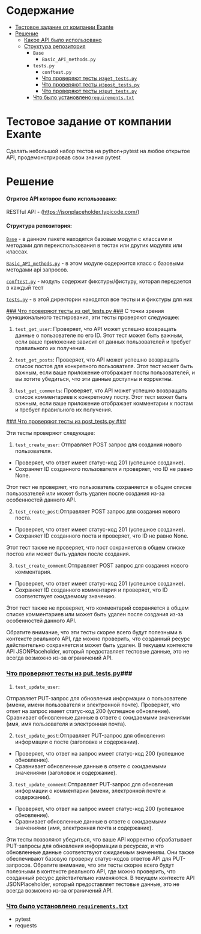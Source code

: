 

# Содержание #
* [Тестовое задание от компании Exante](https://github.com/NikitaTule/Test_task_for_Exante#%D1%82%D0%B5%D1%81%D1%82%D0%BE%D0%B2%D0%BE%D0%B5-%D0%B7%D0%B0%D0%B4%D0%B0%D0%BD%D0%B8%D0%B5-%D0%BE%D1%82-%D0%BA%D0%BE%D0%BC%D0%BF%D0%B0%D0%BD%D0%B8%D0%B8-exante)
* [Решение](https://github.com/NikitaTule/Test_task_for_Exante#%D1%80%D0%B5%D1%88%D0%B5%D0%BD%D0%B8%D0%B5)
  - [Какое API было использовано](https://github.com/NikitaTule/Test_task_for_Exante#%D0%BE%D1%82%D1%80%D0%BA%D1%82%D0%BE%D0%B5-api-%D0%BA%D0%BE%D1%82%D0%BE%D1%80%D0%BE%D0%B5-%D0%B1%D1%8B%D0%BB%D0%BE-%D0%B8%D1%81%D0%BF%D0%BE%D0%BB%D1%8C%D0%B7%D0%BE%D0%B2%D0%B0%D0%BD%D0%BE)
  - [Структура репозитория](https://github.com/NikitaTule/Test_task_for_Exante#%D1%81%D1%82%D1%80%D1%83%D0%BA%D1%82%D1%83%D1%80%D0%B0-%D1%80%D0%B5%D0%BF%D0%BE%D0%B7%D0%B8%D1%82%D0%BE%D1%80%D0%B8%D1%8F)
    - ```Base```
      - ```Basic_API_methods.py```
    - ``` tests.py ```
      - ```conftest.py```
      - [Что проверяют тесты из```get_tests.py```](https://github.com/NikitaTule/Test_task_for_Exante#%D1%87%D1%82%D0%BE-%D0%BF%D1%80%D0%BE%D0%B2%D0%B5%D1%80%D1%8F%D1%8E%D1%82-%D1%82%D0%B5%D1%81%D1%82%D1%8B-%D0%B8%D0%B7-get_testspy)
      - [Что проверяют тесты из```post_tests.py```](https://github.com/NikitaTule/Test_task_for_Exante#%D1%87%D1%82%D0%BE-%D0%BF%D1%80%D0%BE%D0%B2%D0%B5%D1%80%D1%8F%D1%8E%D1%82-%D1%82%D0%B5%D1%81%D1%82%D1%8B-%D0%B8%D0%B7-post_testspy)
      - [Что проверяют тесты из```put_tests.py```](https://github.com/NikitaTule/Test_task_for_Exante#%D1%87%D1%82%D0%BE-%D0%BF%D1%80%D0%BE%D0%B2%D0%B5%D1%80%D1%8F%D1%8E%D1%82-%D1%82%D0%B5%D1%81%D1%82%D1%8B-%D0%B8%D0%B7-post_testspy-1)
    - [Что было установлено``requirements.txt``](https://github.com/NikitaTule/Test_task_for_Exante/blob/master/README.md#%D1%87%D1%82%D0%BE-%D0%B1%D1%8B%D0%BB%D0%BE-%D1%83%D1%81%D1%82%D0%B0%D0%BD%D0%BE%D0%B2%D0%BB%D0%B5%D0%BD%D0%BE--requirementstxt)

# Тестовое задание от компании Exante #   


Сделать небольшой набор тестов на python+pytest на любое открытое API, продемонстрировав свои знания pytest



# Решение #


#### Отрктое API которое было использовано: ####
RESTful API -  (https://jsonplaceholder.typicode.com/)
#### Структура репозитория: ####

[```Base```](https://github.com/NikitaTule/Test_task_for_Exante/tree/master/Base) - в данном пакете находятся базовые модули с классами и методами для переиспользования в тестах или других модулях или классах.

[```Basic_API_methods.py```](https://github.com/NikitaTule/Test_task_for_Exante/blob/master/Base/Basic_API_methods.py) - в этом модуле содержится класс с базовыми методами api запросов.

[```conftest.py```](https://github.com/NikitaTule/Test_task_for_Exante/blob/master/tests/conftest.py) - модуль содержит фикстуры/фистуру, которая передается в каждый тест

[``` tests.py ```](https://github.com/NikitaTule/Test_task_for_Exante/tree/master/tests) - в этой директории находятся все тесты и и фикстуры для них

[### Что проверяют тесты из get_tests.py ###](https://github.com/NikitaTule/Test_task_for_Exante/blob/master/tests/get_tests.py)
С точки зрения функционального тестирования, эти тесты проверяют следующее:

1. ```test_get_user```: Проверяет, что API может успешно возвращать данные о пользователе по его ID. Этот тест может быть важным, если ваше приложение зависит от данных пользователей и требует правильного их получения.

2. ```test_get_posts```: Проверяет, что API может успешно возвращать список постов для конкретного пользователя. Этот тест может быть важным, если ваше приложение отображает посты пользователей, и вы хотите убедиться, что эти данные доступны и корректны.

3. ```test_get_comments```: Проверяет, что API может успешно возвращать список комментариев к конкретному посту. Этот тест может быть важным, если ваше приложение отображает комментарии к постам и требует правильного их получения.

[### Что проверяют тесты из post_tests.py ###](https://github.com/NikitaTule/Test_task_for_Exante/blob/master/tests/post_tests.py)


Эти тесты проверяют следующее:

1. ```test_create_user```: Отправляет POST запрос для создания нового пользователя.
* Проверяет, что ответ имеет статус-код 201 (успешное создание).
* Сохраняет ID созданного пользователя и проверяет, что ID не равно None.

Этот тест не проверяет, что пользователь сохраняется в общем списке пользователей или может быть удален после создания из-за особенностей данного API.

2. ```test_create_post```:Отправляет POST запрос для создания нового поста.
* Проверяет, что ответ имеет статус-код 201 (успешное создание).
* Сохраняет ID созданного поста и проверяет, что ID не равно None.

Этот тест также не проверяет, что пост сохраняется в общем списке постов или может быть удален после создания.

3. ```test_create_comment```:Отправляет POST запрос для создания нового комментария.
* Проверяет, что ответ имеет статус-код 201 (успешное создание).
* Сохраняет ID созданного комментария и проверяет, что ID соответствует ожидаемому значению.

Этот тест также не проверяет, что комментарий сохраняется в общем списке комментариев или может быть удален после создания из-за особенностей данного API.


Обратите внимание, что эти тесты скорее всего будут полезными в контексте реального API, где можно проверить, что созданный ресурс действительно сохраняется и может быть удален. 
В текущем контексте API JSONPlaceholder, который предоставляет тестовые данные, это не всегда возможно из-за ограничений API.

### [Что проверяют тесты из put_tests.py](https://github.com/NikitaTule/Test_task_for_Exante/blob/master/tests/put_tests.py)###


1. ``test_update_user``:

Отправляет PUT-запрос для обновления информации о пользователе (имени, имени пользователя и электронной почте).
Проверяет, что ответ на запрос имеет статус-код 200 (успешное обновление).
Сравнивает обновленные данные в ответе с ожидаемыми значениями (имя, имя пользователя и электронная почта).

2. ``test_update_post``:Отправляет PUT-запрос для обновления информации о посте (заголовке и содержании).
* Проверяет, что ответ на запрос имеет статус-код 200 (успешное обновление).
* Сравнивает обновленные данные в ответе с ожидаемыми значениями (заголовок и содержание).

3. ``test_update_comment``:Отправляет PUT-запрос для обновления информации о комментарии (имени, электронной почте и содержании).
* Проверяет, что ответ на запрос имеет статус-код 200 (успешное обновление).
* Сравнивает обновленные данные в ответе с ожидаемыми значениями (имя, электронная почта и содержание).

Эти тесты позволяют убедиться, что ваше API корректно обрабатывает PUT-запросы для обновления информации в ресурсах, и что обновленные данные соответствуют ожидаемым значениям. 
Они также обеспечивают базовую проверку статус-кодов ответов API для PUT-запросов.
Обратите внимание, что эти тесты скорее всего будут полезными в контексте реального API, где можно проверить, что созданный ресурс действительно изменяются. 
В текущем контексте API JSONPlaceholder, который предоставляет тестовые данные, это не всегда возможно из-за ограничений API.

### [Что было установлено  ``requirements.txt``](https://github.com/NikitaTule/Test_task_for_Exante/blob/master/requirements.txt) ###
* pytest
* requests

